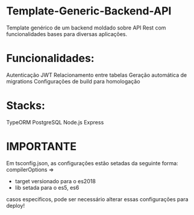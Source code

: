 # Template-Generic-Backend-API
Template genérico de um backend moldado sobre API Rest com funcionalidades bases para diversas aplicações.  

# Funcionalidades:
Autenticação JWT
Relacionamento entre tabelas 
Geração automática de migrations 
Configurações de build para homologação

# Stacks:
TypeORM 
PostgreSQL
Node.js
Express

# IMPORTANTE
Em tsconfig.json, as configurações estão setadas da seguinte forma:
compilerOptions => 
  - target versionado para o es2018 
  - lib setada para o es5, es6
  
casos especificos, pode ser necessário alterar essas configurações para deploy!
